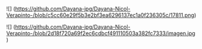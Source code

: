 ![] (https://github.com/Dayana-jpg/Dayana-Nicol-Verapinto-/blob/c5cc60e29f5b3e2bf3ea6296137ec1a0f236305c/17811.png)

![] (https://github.com/Dayana-jpg/Dayana-Nicol-Verapinto-/blob/2d18f720a69f2ec6cdbcf491110503a382fc7333/imagen.jpg)
